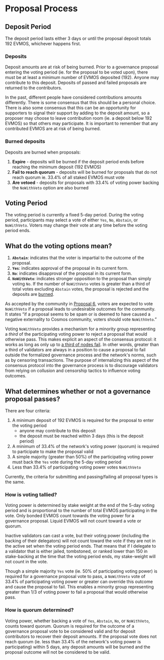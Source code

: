 <!--
order: 2
-->

# Proposal Process

## Deposit Period

The deposit period lasts either 3 days or until the proposal deposit totals 192
EVMOS, whichever happens first.

### Deposits

Deposit amounts are at risk of being burned. Prior to a governance proposal
entering the voting period (ie. for the proposal to be voted upon), there must
be at least a minimum number of EVMOS deposited (192). Anyone may contribute to
this deposit. Deposits of passed and failed proposals are returned to the
contributors.

In the past, different people have considered contributions amounts differently.
There is some consensus that this should be a personal choice. There is also
some consensus that this can be an opportunity for supporters to signal their
support by adding to the deposit amount, so a proposer may choose to leave
contribution room (ie. a deposit below 192 EVMOS) so that others may
participate. It is important to remember that any contributed EVMOS are at risk
of being burned.

### Burned deposits

Deposits are burned when proposals:

1. **Expire** - deposits will be burned if the deposit period ends before
   reaching the minimum deposit (192 EVMOS)
2. **Fail to reach quorum** - deposits will be burned for proposals that do not
   reach quorum ie. 33.4% of all staked EVMOS must vote
3. **Are vetoed** - deposits for proposals with 33.4% of voting power backing
   the `NoWithVeto` option are also burned

## Voting Period

The voting period is currently a fixed 5-day period. During the voting period,
participants may select a vote of either `Yes`, `No`, `Abstain`, or
`NoWithVeto`. Voters may change their vote at any time before the voting period
ends.

## What do the voting options mean?

1. **`Abstain`**: indicates that the voter is impartial to the outcome of the
   proposal.
2. **`Yes`**: indicates approval of the proposal in its current form.
3. **`No`**: indicates disapproval of the proposal in its current form.
4. **`NoWithVeto`**: indicates stronger opposition to the proposal than simply
   voting `No`. If the number of `NoWithVeto` votes is greater than a third of
   total votes excluding `Abstain` votes, the proposal is rejected and the
   deposits are [burned](#burned-deposits).

As accepted by the community in
[Proposal 6](https://www.mintscan.io/cosmos/proposals/6), voters are expected to
vote `NoWithVeto` if a proposal leads to undesirable outcomes for the community.
It states “if a proposal seems to be spam or is deemed to have caused a negative
externality to Cosmos community, voters should vote `NoWithVeto`.”

Voting `NoWithVeto` provides a mechanism for a minority group representing a
*third* of the participating voting power to reject a proposal that would
otherwise pass. This makes explicit an aspect of the consensus protocol: it
works as long as only up to
[a third of nodes fail](https://docs.tendermint.com/v0.35/introduction/what-is-tendermint.html).
In other words, greater than a third of validators are always in a position to
cause a proposal to fail outside the formalized governance process and the
network's norms, such as by censoring transactions. The purpose of internalizing
this aspect of the consensus protocol into the governance process is to
discourage validators from relying on collusion and censorship tactics to
influence voting outcomes.

## What determines whether or not a governance proposal passes?

There are four criteria:

1. A minimum deposit of 192 EVMOS is required for the proposal to enter the
   voting period
   - anyone may contribute to this deposit
   - the deposit must be reached within 3 days (this is the deposit period)
2. A minimum of 33.4% of the network's voting power (quorum) is required to
   participate to make the proposal valid
3. A simple majority (greater than 50%) of the participating voting power must
   back the `Yes` vote during the 5-day voting period
4. Less than 33.4% of participating voting power votes `NoWithVeto`

Currently, the criteria for submitting and passing/failing all proposal types is
the same.

### How is voting tallied?

Voting power is determined by stake weight at the end of the 5-day voting period
and is proportional to the number of total EVMOS participating in the vote. Only
bonded EVMOS count towards the voting power for a governance proposal. Liquid
EVMOS will not count toward a vote or quorum.

Inactive validators can cast a vote, but their voting power (including the
backing of their delegators) will not count toward the vote if they are not in
the active set when the voting period ends. That means that if I delegate to a
validator that is either jailed, tombstoned, or ranked lower than 150 in
stake-backing at the time that the voting period ends, my stake-weight will not
count in the vote.

Though a simple majority `Yes` vote (ie. 50% of participating voting power) is
required for a governance proposal vote to pass, a `NoWithVeto` vote of 33.4% of
participating voting power or greater can override this outcome and cause the
proposal to fail. This enables a minority group representing greater than 1/3 of
voting power to fail a proposal that would otherwise pass.

### How is quorum determined?

Voting power, whether backing a vote of `Yes`, `Abstain`, `No`, or `NoWithVeto`,
counts toward quorum. Quorum is required for the outcome of a governance
proposal vote to be considered valid and for deposit contributors to recover
their deposit amounts. If the proposal vote does not reach quorum (ie. less than
33.4% of the network's voting power is participating) within 5 days, any deposit
amounts will be burned and the proposal outcome will not be considered to be
valid.

